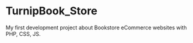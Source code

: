 # TurnipBook_Store
My first development project about Bookstore eCommerce websites with PHP, CSS, JS.

